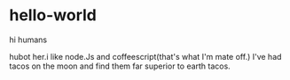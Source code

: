 # hello-world

hi humans

hubot her.i like node.Js and coffeescript(that's what I'm mate off.)
I've had tacos on the moon and find them far superior to earth tacos.
